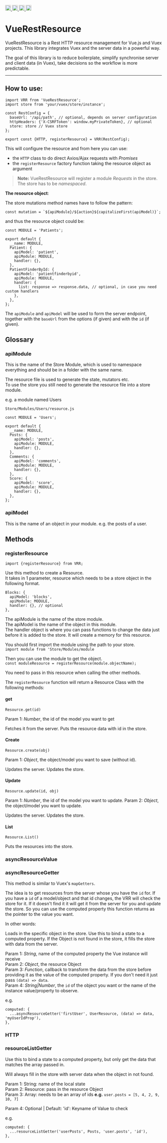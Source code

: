 <a href="https://travis-ci.org/ProReNata/VueRestResource"
   title="Travis status">
<img
   src="https://travis-ci.org/ProReNata/VueRestResource.svg?branch=master"
   alt="Travis status" height="18"/>
</a>
<a href="https://david-dm.org/ProReNata/VueRestResource"
   title="Dependency status">
<img src="https://david-dm.org/ProReNata/VueRestResource.svg"
   alt="Dependency status" height="18"/>
</a>
<a href="https://david-dm.org/ProReNata/VueRestResource?type=dev"
   title="devDependency status">
<img src="https://david-dm.org/ProReNata/VueRestResource/dev-status.svg"
   alt="devDependency status" height="18"/>
</a>
<a href="https://badge.fury.io/js/%40prorenata%2Fvue-rest-resource" title="npm version">
<img src="https://badge.fury.io/js/%40prorenata%2Fvue-rest-resource.svg"
   alt="npm version" height="18"/>
</a>
<a name="ProReNata/VueRestResource"></a>

# VueRestResource

VueRestResource is a Rest HTTP resource management for Vue.js and Vuex projects. This library integrates 
Vuex and the server data in a powerful way. 

The goal of this library is to reduce boilerplate, simplify synchronise server and client data (in Vuex),
take decisions so the workflow is more predictable.

---

## How to use:

```
import VRR from 'VueRestResource';
import store from 'your/vuex/store/instance';

const RestConfig = {
  baseUrl: '/api/path', // optional, depends on server configuration
  httpHeaders: {'X-CSRFToken': window.myPrivateToken}, // optional
  store: store // Vuex store
};

export const {HTTP, registerResource} = VRR(RestConfig);
```

This will configure the resource and from here you can use:
 - the `HTTP` class to do direct Axios/Ajax requests with _Promises_ 
 - the `registerResource` factory function taking the resource object as argument
 
 >**Note:** VueRestResource will register a module _Requests_ in the store. The store has to be _namespaced_. 


**The resource object**:

The store mutations method names have to follow the pattern:  

    const mutation = `${apiModule}/${action}${capitalizeFirst(apiModel)}`;

and thus the resource object could be:

```
const MODULE = 'Patients';

export default {
  __name: MODULE,
  Patient: {
    apiModel: 'patient',
    apiModule: MODULE,
    handler: {},
  },
  PatientFinderById: {
    apiModel: 'patientfinderbyid',
    apiModule: MODULE,
    handler: {
      list: response => response.data, // optional, in case you need custom handlers
    },
  },
};
```

The `apiModule` and `apiModel` will be used to form the server endpoint, together with the `baseUrl` from the options (if given)
and with the `id` (if given).


## Glossary

### apiModule

This is the name of the Store Module, which is used to namespace everything and should be in a folder with the same name.

The resource file is used to generate the state, mutators etc.  
To use the store you still need to generate the resource file into a store module.

e.g. a module named Users

```
Store/Modules/Users/resource.js

const MODULE = 'Users';

export default {
  __name: MODULE,
  Posts: {
    apiModel: 'posts',
    apiModule: MODULE,
    handler: {},
  },
  Comments: {
    apiModel: 'comments',
    apiModule: MODULE,
    handler: {},
  },
  Score: {
    apiModel: 'score',
    apiModule: MODULE,
    handler: {},
  },
};

```

### apiModel

This is the name of an object in your module. e.g. the posts of a user.

## Methods

### registerResource

`import {registerResource} from VRR;`  

Use this method to create a Resource.  
It takes in 1 parameter, resource which needs to be a store object in the following format. 
 
```
Blocks: {
  apiModel: 'blocks',
  apiModule: MODULE,
  handler: {}, // optional
},
```
The apiModule is the name of the store module.  
The apiModel is the name of the object in this module.  
The handler object is where you can pass functions to change the data just before it is added to the store. 
It will create a memory for this resource.

You should first import the module using the path to your store.  
`import module from 'Store/Modules/module`

Then you can use the module to get the object.  
`const moduleResource = registerResource(module.objectName);`  

You need to pass in this resource when calling the other methods.

The `registerResource` function will return a Resource Class with the following methods:

#### get

`Resource.get(id)`

Param 1: _Number_, the id of the model you want to get

Fetches it from the server.
Puts the resource data with id in the store.

#### Create

`Resource.create(obj)`

Param 1: _Object_, the object/model you want to save (without id).

Updates the server.
Updates the store.

#### Update
`Resource.update(id, obj)`

Param 1: _Number_, the id of the model you want to update.
Param 2: _Object_, the object/model you want to update.

Updates the server.
Updates the store.

#### List
`Resource.List()`

Puts the resources into the store.


### asyncResourceValue

### asyncResourceGetter

This method is similar to Vuex's `mapGetters`.   

The idea is to get resources from the server whose you have the `id` for. 
If you have a `id` of a model/object and that id changes, the VRR will check the store for it. 
If it doesn't find it it will get it from the server for you and update the store. So you can use the computed property this function returns as the pointer to the value you want.

In other words:

Loads in the specific object in the store.
Use this to bind a state to a computed property.
If the Object is not found in the store, it fills the store with data from the server.

Param 1: _String_, name of the computed property the Vue instance will receive  
Param 2: _Object_, the resource Object  
Param 3: _Function_, callback to transform the data from the store before providing it as the value of the computed property. 
If you don't need it just pass `(data) => data`.  
Param 4: _String|Number_, the `id` of the object you want or the name of the instance value/property to observe.

e.g.
```
computed: {
  ...asyncResourceGetter('firstUser', UserResource, (data) => data, 'myUserIdProp'),
},
```


### HTTP

### resourceListGetter

Use this to bind a state to a computed property, but only get the data that matches the array passed in.

Will always fill in the store with server data when the object in not found.  

Param 1: String: name of the local state  
Param 2: Resource: pass in the resource Object  
Param 3: Array: needs to be an array of ids   **e.g.** `user.posts = [5, 4, 2, 9, 10, 7]`  

Param 4: Optional | Default: 'id':  Keyname of Value to check 

e.g.
```
computed: {
  ...resourceListGetter('userPosts', Posts, 'user.posts', 'id'),
},
```

